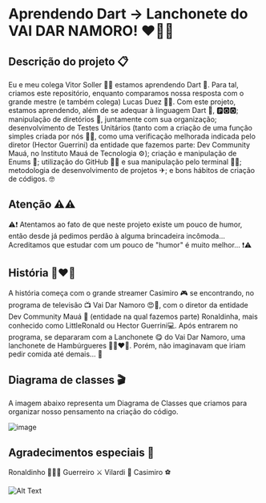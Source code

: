 # Aprendendo Dart → Lanchonete do VAI DAR NAMORO! ❤💞💟

## Descrição do projeto 📋
Eu e meu colega Vitor Soller 🤝🧑 estamos aprendendo Dart 🎯. Para tal, criamos este repositório, enquanto comparamos nossa resposta com o grande mestre (e também colega) Lucas Duez 👨‍🏫. Com este projeto, estamos aprendendo, além de se adequar à linguagem Dart 🎯, 🅿️🅾🅾; manipulação de diretórios 📁, juntamente com sua organização; desenvolvimento de Testes Unitários (tanto com a criação de uma função simples criada por nós 🤦‍♂️, como uma verificação melhorada indicada pelo diretor (Hector Guerrini) da entidade que fazemos parte: Dev Community Mauá, no Instituto Mauá de Tecnologia ⚙); criação e manipulação de Enums 🥤; utilização do GitHub 👨‍💻 e sua manipulação pelo terminal 🐱‍💻; metodologia de desenvolvimento de projetos ✈; e bons hábitos de criação de códigos. 🤓

## Atenção ⚠⚠
⚠❗ Atentamos ao fato de que neste projeto existe um pouco de humor, então desde já pedimos perdão à alguma brincadeira incômoda... Acreditamos que estudar com um pouco de "humor" é muito melhor... ❗⚠

## História 👨‍❤️‍👨
A história começa com o grande streamer Casimiro 🎮 se encontrando, no programa de televisão 📺 Vai Dar Namoro 😍💞, com o diretor da entidade Dev Community Mauá 👾 (entidade na qual fazemos parte) Ronaldinha, mais conhecido como LittleRonald ou Hector Guerrini💻. Após entrarem no programa, se depararam com a Lanchonete 😋 do Vai Dar Namoro, uma lanchonete de Hambúrgueres 🍔👨‍❤️‍👨. Porém, não imaginavam que iriam pedir comida até demais... 💩

## Diagrama de classes 🎬
A imagem abaixo representa um Diagrama de Classes que criamos para organizar nosso pensamento na criação do código.

![image](https://user-images.githubusercontent.com/85962841/178109747-28e15d75-b89e-4feb-bbb9-c376baa2fa77.png)

## Agradecimentos especiais 👏
Ronaldinho 🏈🧙‍♂️
Guerreiro ⚔
Vilardi 🧱
Casimiro ⚽





![Alt Text](https://media1.giphy.com/media/RtdRhc7TxBxB0YAsK6/giphy.gif)


